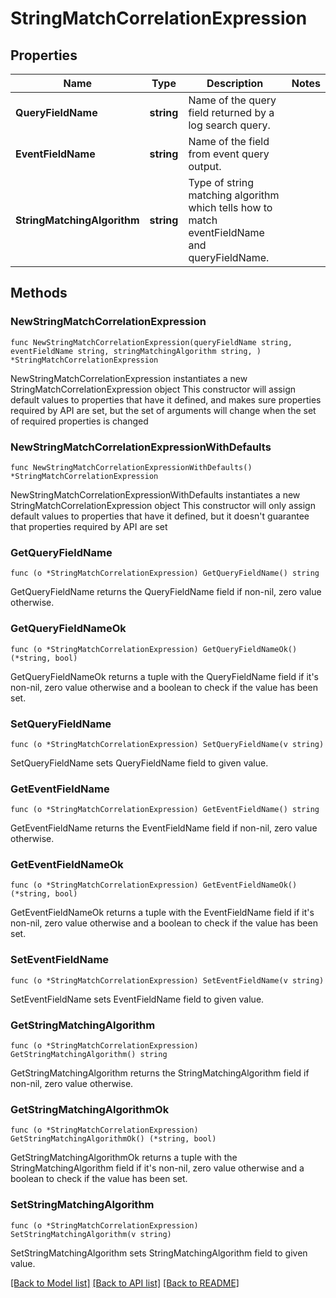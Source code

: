 # StringMatchCorrelationExpression

## Properties

Name | Type | Description | Notes
------------ | ------------- | ------------- | -------------
**QueryFieldName** | **string** | Name of the query field returned by a log search query. | 
**EventFieldName** | **string** | Name of the field from event query output. | 
**StringMatchingAlgorithm** | **string** | Type of string matching algorithm which tells how to match eventFieldName and queryFieldName. | 

## Methods

### NewStringMatchCorrelationExpression

`func NewStringMatchCorrelationExpression(queryFieldName string, eventFieldName string, stringMatchingAlgorithm string, ) *StringMatchCorrelationExpression`

NewStringMatchCorrelationExpression instantiates a new StringMatchCorrelationExpression object
This constructor will assign default values to properties that have it defined,
and makes sure properties required by API are set, but the set of arguments
will change when the set of required properties is changed

### NewStringMatchCorrelationExpressionWithDefaults

`func NewStringMatchCorrelationExpressionWithDefaults() *StringMatchCorrelationExpression`

NewStringMatchCorrelationExpressionWithDefaults instantiates a new StringMatchCorrelationExpression object
This constructor will only assign default values to properties that have it defined,
but it doesn't guarantee that properties required by API are set

### GetQueryFieldName

`func (o *StringMatchCorrelationExpression) GetQueryFieldName() string`

GetQueryFieldName returns the QueryFieldName field if non-nil, zero value otherwise.

### GetQueryFieldNameOk

`func (o *StringMatchCorrelationExpression) GetQueryFieldNameOk() (*string, bool)`

GetQueryFieldNameOk returns a tuple with the QueryFieldName field if it's non-nil, zero value otherwise
and a boolean to check if the value has been set.

### SetQueryFieldName

`func (o *StringMatchCorrelationExpression) SetQueryFieldName(v string)`

SetQueryFieldName sets QueryFieldName field to given value.


### GetEventFieldName

`func (o *StringMatchCorrelationExpression) GetEventFieldName() string`

GetEventFieldName returns the EventFieldName field if non-nil, zero value otherwise.

### GetEventFieldNameOk

`func (o *StringMatchCorrelationExpression) GetEventFieldNameOk() (*string, bool)`

GetEventFieldNameOk returns a tuple with the EventFieldName field if it's non-nil, zero value otherwise
and a boolean to check if the value has been set.

### SetEventFieldName

`func (o *StringMatchCorrelationExpression) SetEventFieldName(v string)`

SetEventFieldName sets EventFieldName field to given value.


### GetStringMatchingAlgorithm

`func (o *StringMatchCorrelationExpression) GetStringMatchingAlgorithm() string`

GetStringMatchingAlgorithm returns the StringMatchingAlgorithm field if non-nil, zero value otherwise.

### GetStringMatchingAlgorithmOk

`func (o *StringMatchCorrelationExpression) GetStringMatchingAlgorithmOk() (*string, bool)`

GetStringMatchingAlgorithmOk returns a tuple with the StringMatchingAlgorithm field if it's non-nil, zero value otherwise
and a boolean to check if the value has been set.

### SetStringMatchingAlgorithm

`func (o *StringMatchCorrelationExpression) SetStringMatchingAlgorithm(v string)`

SetStringMatchingAlgorithm sets StringMatchingAlgorithm field to given value.



[[Back to Model list]](../README.md#documentation-for-models) [[Back to API list]](../README.md#documentation-for-api-endpoints) [[Back to README]](../README.md)


